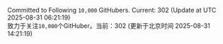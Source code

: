 Committed to Following `10,000` GitHubers. Current: <!-- FOLLOWING_COUNT -->302<!-- FOLLOWING_COUNT --> (Update at UTC <!-- LAST_UPDATED -->2025-08-31 06:21:19<!-- LAST_UPDATED -->)<br>
致力于关注`10,000`个GitHuber。当前：<!-- FOLLOWING_COUNT -->302<!-- FOLLOWING_COUNT --> (更新于北京时间 <!-- LAST_UPDATED_CST -->2025-08-31 14:21:19<!-- LAST_UPDATED_CST -->)
